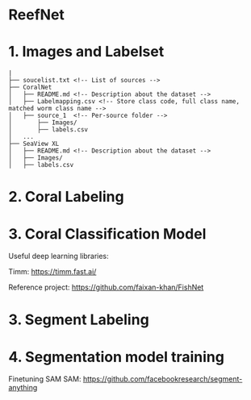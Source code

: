 # ReefNet

# 1. Images and Labelset
```
|
├── soucelist.txt <!-- List of sources -->
├── CoralNet
│   ├── README.md <!-- Description about the dataset -->
│   ├── Labelmapping.csv <!-- Store class code, full class name, matched worm class name -->
│   ├── source_1  <!-- Per-source folder -->
│       ├── Images/
│       ├── labels.csv
│   ...
├── SeaView XL
│   ├── README.md <!-- Description about the dataset -->
│   ├── Images/
│   ├── labels.csv
```

# 2. Coral Labeling


# 3. Coral Classification Model
Useful deep learning libraries:

Timm: https://timm.fast.ai/

Reference project: https://github.com/faixan-khan/FishNet

# 3. Segment Labeling

# 4. Segmentation model training
Finetuning SAM
SAM: https://github.com/facebookresearch/segment-anything
